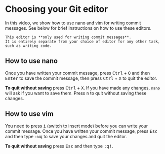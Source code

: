 # Choosing your Git editor

In this video, we show how to use [nano](https://www.nano-editor.org/) and [vim](https://www.vim.org/) for writing commit messages.
See below for brief instructions on how to use these editors.

```admonish tip
This editor is **only used for writing commit messages**.
It is entirely separate from your choice of editor for any other task, such as writing code.
```

<div class="tabbed-blocks">

<div id="demo" class="tabbed-block" data-tab-title="Git editor example"></div>
<script>
document.addEventListener("DOMContentLoaded", function(){
    AsciinemaPlayer.create(
        'git-editor-example.cast',
        document.getElementById('demo'),
        { poster: 'npt:0:1', theme: 'dracula' });
});
</script>

</div>

## How to use nano

Once you have written your commit message, press <kbd>Ctrl</kbd> + <kbd>O</kbd> and then <kbd>Enter</kbd> to save the commit message, then press <kbd>Ctrl</kbd> + <kbd>X</kbd> to quit the editor.

**To quit without saving** press <kbd>Ctrl</kbd> + <kbd>X</kbd>.
If you have made any changes, `nano` will ask if you want to save them.
Press <kbd>n</kbd> to quit without saving these changes.

## How to use vim

You need to press <kbd>i</kbd> (switch to insert mode) before you can write your commit message.
Once you have written your commit message, press <kbd>Esc</kbd> and then type <kbd>:wq</kbd> to save your changes and quit the editor.

**To quit without saving** press <kbd>Esc</kbd> and then type <kbd>:q!</kbd>.
